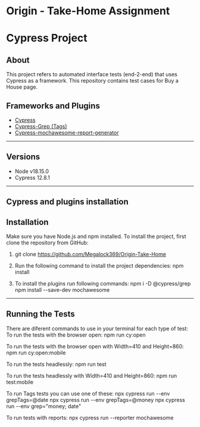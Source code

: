 # Origin - Take-Home Assignment
# Cypress Project
## About
This project refers to automated interface tests (end-2-end) that uses Cypress as a framework. This repository contains test cases for Buy a House page.

## Frameworks and Plugins
 - [Cypress](https://www.cypress.io/)
 - [Cypress-Grep (Tags)](https://github.com/cypress-io/cypress/tree/develop/npm/grep)
 - [Cypress-mochawesome-report-generator](https://github.com/adamgruber/mochawesome-report-generator)

---

## Versions
 - Node v18.15.0
 - Cypress 12.8.1

---

## Cypress and plugins installation

## Installation
Make sure you have Node.js and npm installed.
To install the project, first clone the repository from GitHub:
1. git clone https://github.com/Megalock369/Origin-Take-Home

2. Run the following command to install the project dependencies:
npm install

3. To install the plugins run following commands:
npm i -D @cypress/grep
npm install --save-dev mochawesome

---

## Running the Tests
There are diferent commands to use in your terminal for each type of test:
To run the tests with the browser open:
    npm run cy:open

To run the tests with the browser open with Width=410 and Height=860:
npm run cy:open:mobile

To run the tests headlessly:
npm run test

To run the tests headlessly with Width=410 and Height=860:
npm run test:mobile

To run Tags tests you can use one of these:
npx cypress run --env grepTags=@date
npx cypress run --env grepTags=@money
npx cypress run --env grep="money; date"

To run tests with reports:
npx cypress run --reporter mochawesome